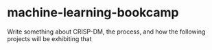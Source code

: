 # machine-learning-bookcamp

Write something about CRISP-DM, the process, and how the following projects will be exhibiting that 
